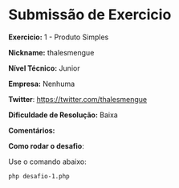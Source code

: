 # Submissão de Exercicio

**Exercicio:** 1 - Produto Simples

**Nickname:** thalesmengue

**Nível Técnico:**  Junior

**Empresa:** Nenhuma

**Twitter**: https://twitter.com/thalesmengue

**Dificuldade de Resolução:**  Baixa

**Comentários:**

**Como rodar o desafio**:

Use o comando abaixo:
```bash
php desafio-1.php 
```